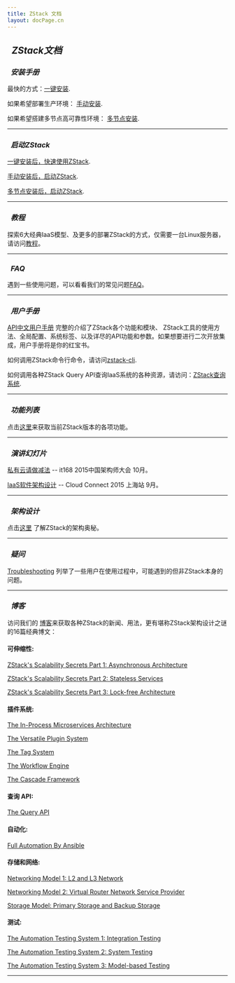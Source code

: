 ```yaml
---
title: ZStack 文档
layout: docPage.cn
---
```


<h2>
<i class="fa fa-university">&nbsp; ZStack文档</i>
</h2>

<h3><i class="fa fa-cogs">&nbsp; 安装手册</i></h3>

最快的方式：[一键安装](../installation/index.html).

如果希望部署生产环境： [手动安装](../installation/manual.html).

如果希望搭建多节点高可靠性环境： [多节点安装](../installation/multi-node.html).

<hr>

<h3><i class="fa fa-book">&nbsp; 启动ZStack</i></h3>

[一键安装后，快速使用ZStack](getstart-quick.html).

[手动安装后，启动ZStack](getstart-manual.html).

[多节点安装后，启动ZStack](getstart-multi.html).

<hr>

<h3><i class="fa fa-archive">&nbsp; 教程</i></h3>

探索6大经典IaaS模型、及更多的部署ZStack的方式，仅需要一台Linux服务器，请访问[教程](../tutorials)。

<hr>

<h3><i class="fa fa-question-circle">&nbsp; FAQ</i></h3>

遇到一些使用问题，可以看看我们的常见问题[FAQ](./faq.html)。

<hr>

<h3><i class="fa fa-user">&nbsp; 用户手册</i></h3>

[API中文用户手册](http://zstack-cn.readthedocs.org/zh/latest/index.html) 完整的介绍了ZStack各个功能和模块、
ZStack工具的使用方法、全局配置、系统标签、以及详尽的API功能和参数。如果想要进行二次开放集成，用户手册将是你的红宝书。

如何调用ZStack命令行命令，请访问[zstack-cli](http://zstackdoc.readthedocs.org/en/latest/userManual/cli.html).

如何调用各种ZStack Query API查询IaaS系统的各种资源，请访问：[ZStack查询系统](http://zstackdoc.readthedocs.org/en/latest/userManual/query.html).

<hr>

<h3><i class="fa fa-building-o">&nbsp; 功能列表</i></h3>

点击[这里](features-matrix.html)来获取当前ZStack版本的各项功能。

<hr>

<h3><i class="fa fa-share-square-o">&nbsp; 演讲幻灯片</i></h3>

[私有云请做减法](/misc/virtualization-plus-it168-2015.pdf) -- it168 2015中国架构师大会 10月。

[IaaS软件架构设计](/misc/iaas-design-cloud-connect-2015.pdf) -- Cloud Connect 2015 上海站 9月。

<hr>

<h3><i class="fa fa-cube">&nbsp; 架构设计</i></h3>

点击[这里](https://docs.google.com/presentation/d/1mslQwl373-pZKuzZEbIIPd1mHG2ythI3RoyCVKRSeS8/edit?usp=sharing) 了解ZStack的架构奥秘。

<hr>

<h3><i class="fa fa-exclamation-triangle">&nbsp; 疑问</i></h3>

[Troubleshooting](troubles/index.html) 列举了一些用户在使用过程中，可能遇到的但非ZStack本身的问题。

<hr>

<h3><i class="fa fa-pencil">&nbsp; 博客</i></h3>

访问我们的 [博客](/cnr/blog/)来获取各种ZStack的新闻、用法，更有堪称ZStack架构设计之谜的16篇经典博文：

#### 可伸缩性:

[ZStack's Scalability Secrets Part 1: Asynchronous Architecture](../blog/asynchronous-architecture.html)

[ZStack's Scalability Secrets Part 2: Stateless Services](../blog/stateless-clustering.html)

[ZStack's Scalability Secrets Part 3: Lock-free Architecture](../blog/lock-free.html)

#### 插件系统:

[The In-Process Microservices Architecture](../blog/microservices.html)

[The Versatile Plugin System](../blog/plugin.html)

[The Tag System](../blog/tag.html)

[The Workflow Engine](../blog/workflow.html)

[The Cascade Framework](../blog/cascade.html)

#### 查询 API:

[The Query API](../blog/query.html)

#### 自动化:

[Full Automation By Ansible](../blog/ansible.html)

#### 存储和网络:

[Networking Model 1: L2 and L3 Network](../blog/network-l2.html)

[Networking Model 2: Virtual Router Network Service Provider](../blog/virtual-router.html)

[Storage Model: Primary Storage and Backup Storage](../blog/storage.html)

#### 测试:

[The Automation Testing System 1: Integration Testing](../blog/integration-testing.html)

[The Automation Testing System 2: System Testing](../blog/system-testing.html)

[The Automation Testing System 3: Model-based Testing](../blog/model-based-testing.html)

<hr>


